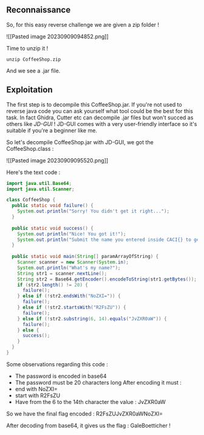 ## Reconnaissance

So, for this easy reverse challenge we are given a zip folder !

![[Pasted image 20230909094852.png]]

Time to unzip it !

```
unzip CoffeeShop.zip
```

And we see a .jar file.
## Exploitation

The first step is to decompile this CoffeeShop.jar. If you're not used to reverse java code you can ask yourself what tool could be the best for this task. In fact Ghidra, Cutter etc can decompile .jar files but won't succed as others like _JD-GUI_ ! JD-GUI comes with a very user-friendly interface so it's suitable if you're a beginner like me.

So let's decompile CoffeeShop.jar with JD-GUI, we got the CoffeeShop.class :

![[Pasted image 20230909095520.png]]

Here's the text code :

```java
import java.util.Base64;
import java.util.Scanner;

class CoffeeShop {
  public static void failure() {
    System.out.println("Sorry! You didn't get it right...");
  }
  
  public static void success() {
    System.out.println("Nice! You got it!");
    System.out.println("Submit the name you entered inside CACI{} to get points!");
  }
  
  public static void main(String[] paramArrayOfString) {
    Scanner scanner = new Scanner(System.in);
    System.out.println("What's my name?");
    String str1 = scanner.nextLine();
    String str2 = Base64.getEncoder().encodeToString(str1.getBytes());
    if (str2.length() != 20) {
      failure();
    } else if (!str2.endsWith("NoZXI=")) {
      failure();
    } else if (!str2.startsWith("R2FsZU")) {
      failure();
    } else if (!str2.substring(6, 14).equals("JvZXR0aW")) {
      failure();
    } else {
      success();
    } 
  }
}
```

Some observations regarding this code :
- The password is encoded in base64
- The password must be 20 characters long
After encoding it must :
- end with NoZXI=
- start with R2FsZU
- Have from the 6 to the 14th character the value : JvZXR0aW

So we have the final flag encoded :
R2FsZUJvZXR0aWNoZXI=

After decoding from base64, it gives us the flag : GaleBoetticher !
